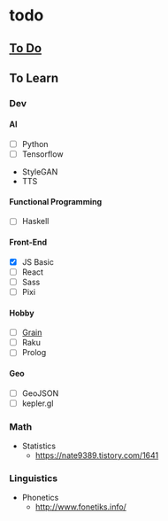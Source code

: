 # todo
## [To Do](https://github.com/gnlow/todo/issues)
## To Learn
### Dev
#### AI
- [ ] Python
- [ ] Tensorflow
- StyleGAN
- TTS
#### Functional Programming
- [ ] Haskell
#### Front-End
- [x] JS Basic
- [ ] React
- [ ] Sass
- [ ] Pixi
#### Hobby
- [ ] [Grain](https://grain-lang.org)
- [ ] Raku
- [ ] Prolog
#### Geo
- [ ] GeoJSON
- [ ] kepler.gl
### Math
- Statistics
  - https://nate9389.tistory.com/1641
### Linguistics
- Phonetics
  - http://www.fonetiks.info/
